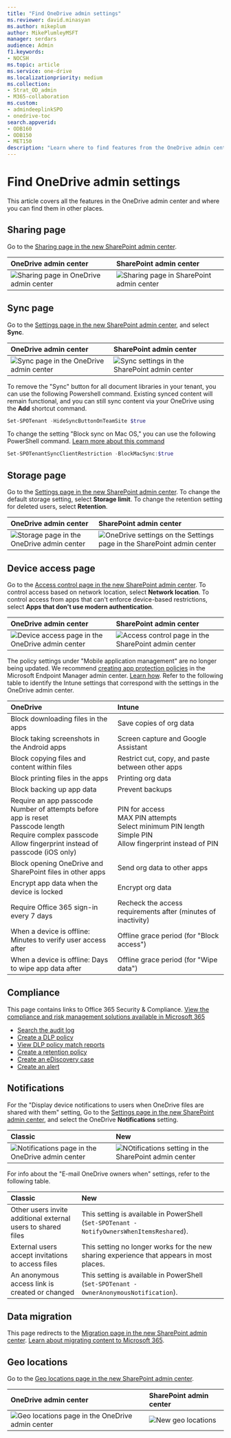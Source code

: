 ```yaml
---
title: "Find OneDrive admin settings"
ms.reviewer: david.minasyan
ms.author: mikeplum
author: MikePlumleyMSFT
manager: serdars
audience: Admin
f1.keywords:
- NOCSH
ms.topic: article
ms.service: one-drive
ms.localizationpriority: medium
ms.collection: 
- Strat_OD_admin
- M365-collaboration
ms.custom:
- admindeeplinkSPO
- onedrive-toc
search.appverid:
- ODB160
- ODB150
- MET150
description: "Learn where to find features from the OneDrive admin center. "
---
```


# Find OneDrive admin settings

This article covers all the features in the OneDrive admin center and where you can find them in other places.

## Sharing page

Go to the <a href="https://go.microsoft.com/fwlink/?linkid=2185222" target="_blank">Sharing page in the new SharePoint admin center</a>.

| OneDrive admin center | SharePoint admin center |
|:-----|:-----|
|![Sharing page in OneDrive admin center](media/sharing-page.png)|![Sharing page in SharePoint admin center](media/sp-sharing-page.png) |

## Sync page

Go to the <a href="https://go.microsoft.com/fwlink/?linkid=2185072" target="_blank">Settings page in the new SharePoint admin center</a>, and select **Sync**.

| OneDrive admin center | SharePoint admin center |
|:-----|:-----|
|![Sync page in the OneDrive admin center](media/sync-page.png)|![Sync settings in the SharePoint admin center](media/sp-sync-settings.png) |

To remove the "Sync" button for all document libraries in your tenant, you can use the following Powershell command. Existing synced content will remain functional, and you can still sync content via your OneDrive using the **Add** shortcut command.

```PowerShell
Set-SPOTenant -HideSyncButtonOnTeamSite $true
```

To change the setting "Block sync on Mac OS," you can use the following PowerShell command. [Learn more about this command](/powershell/module/sharepoint-online/set-spotenantsyncclientrestriction)

```PowerShell
Set-SPOTenantSyncClientRestriction -BlockMacSync:$true
```

## Storage page

Go to the <a href="https://go.microsoft.com/fwlink/?linkid=2185072" target="_blank">Settings page in the new SharePoint admin center</a>. To change the default storage setting, select **Storage limit**. To change the retention setting for deleted users, select **Retention**. 

| OneDrive admin center | SharePoint admin center |
|:-----|:-----|
|![Storage page in the OneDrive admin center](media/storage-page.png)|![OneDrive settings on the Settings page in the SharePoint admin center](media/settings-page.png) |

## Device access page

Go to the <a href="https://go.microsoft.com/fwlink/?linkid=2185071" target="_blank">Access control page in the new SharePoint admin center</a>. To control access based on network location, select **Network location**. To control access from apps that can't enforce device-based restrictions, select **Apps that don't use modern authentication**.

| OneDrive admin center | SharePoint admin center |
|:-----|:-----|
|![Device access page in the OneDrive admin center](media/device-access.png)|![Access control page in the SharePoint admin center](media/access-control.png) |

The policy settings under "Mobile application management" are no longer being updated. We recommend [creating app protection policies](https://endpoint.microsoft.com/?ref=AdminCenter#blade/Microsoft_Intune_DeviceSettings/AppsMenu/appProtection) in the Microsoft Endpoint Manager admin center. [Learn how](/mem/intune/apps/app-protection-policies). Refer to the following table to identify the Intune settings that correspond with the settings in the OneDrive admin center. 

| OneDrive | Intune |
|:-----|:-----|
|Block downloading files in the apps |Save copies of org data  <br/> |
|Block taking screenshots in the Android apps <br/> |Screen capture and Google Assistant  <br/> |
|Block copying files and content within files <br/> |Restrict cut, copy, and paste between other apps  <br/> |
|Block printing files in the apps <br/> |Printing org data  <br/> |
|Block backing up app data <br/> |Prevent backups  <br/> |
|Require an app passcode <br/>Number of attempts before app is reset <br/>Passcode length <br/>Require complex passcode <br/>Allow fingerprint instead of passcode (iOS only) <br/> |PIN for access  <br/> MAX PIN attempts<br/>Select minimum PIN length<br/>Simple PIN<br/>Allow fingerprint instead of PIN<br/>|
|Block opening OneDrive and SharePoint files in other apps <br/> |Send org data to other apps  <br/> |
|Encrypt app data when the device is locked <br/> |Encrypt org data  <br/> |
|Require Office 365 sign-in every 7 days <br/> |Recheck the access requirements after (minutes of inactivity)  <br/> |
|When a device is offline: Minutes to verify user access after <br/> |Offline grace period (for "Block access")  <br/> |
|When a device is offline: Days to wipe app data after <br/> |Offline grace period (for "Wipe data")  <br/> |

## Compliance

This page contains links to Office 365 Security & Compliance. [View the compliance and risk management solutions available in Microsoft 365](https://compliance.microsoft.com/solutioncatalog)

- [Search the audit log](https://compliance.microsoft.com/auditlogsearch?viewid=Search)
- [Create a DLP policy](https://compliance.microsoft.com/datalossprevention?viewid=policiesn)
- [View DLP policy match reports](https://compliance.microsoft.com/reports/dlppolicymatchesreport)
- [Create a retention policy](https://compliance.microsoft.com/informationgovernance?viewid=retention)
- [Create an eDiscovery case](https://compliance.microsoft.com/classicediscovery)
- [Create an alert](https://compliance.microsoft.com/compliancealerts)

## Notifications

For the "Display device notifications to users when OneDrive files are shared with them" setting, Go to the <a href="https://go.microsoft.com/fwlink/?linkid=2185072" target="_blank">Settings page in the new SharePoint admin center</a>, and select the OneDrive **Notifications** setting.

| Classic | New |
|:-----|:-----|
|![Notifications page in the OneDrive admin center](media/notifications-od.png)|![NOtifications setting in the SharePoint admin center](media/notifications.png) |

For info about the "E-mail OneDrive owners when" settings, refer to the following table.

| Classic | New |
|:-----|:-----|
|Other users invite additional external users to shared files <br/> |This setting is available in PowerShell (`Set-SPOTenant -NotifyOwnersWhenItemsReshared`).  <br/> |
|External users accept invitations to access files <br/> |This setting no longer works for the new sharing experience that appears in most places.  <br/> |
|An anonymous access link is created or changed <br/> |This setting is available in PowerShell (`Set-SPOTenant -OwnerAnonymousNotification`).  <br/> |

## Data migration

This page redirects to the <a href="https://go.microsoft.com/fwlink/?linkid=2185075" target="_blank">Migration page in the new SharePoint admin center</a>. [Learn about migrating content to Microsoft 365](/sharepointmigration/migrate-to-sharepoint-online).

## Geo locations

Go to the <a href="https://go.microsoft.com/fwlink/p/?linkid=2077149" target="_blank">Geo locations page in the new SharePoint admin center</a>.

| OneDrive admin center | SharePoint admin center |
|:-----|:-----|
|![Geo locations page in the OneDrive admin center](media/geo-locations.png)|![New geo locations](media/new-geo-locations.png)|
